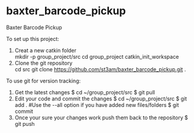 baxter_barcode_pickup
=====================

Baxter Barcode Pickup

To set up this project:  
1. Creat a new catkin folder  
   mkdir -p group_project/src
   cd group_project
   catkin_init_workspace
2. Clone the git repository   
   cd src
   git clone https://github.com/st3am/baxter_barcode_pickup.git .

To use git for version tracking:
1. Get the latest changes
   $ cd ~/group_project/src
   $ git pull
2. Edit your code and commit the changes
   $ cd ~/group_project/src
   $ git add .  #Use the --all option if you have added new files/folders
   $ git commit
3. Once your sure your changes work push them back to the repository
   $ git push
